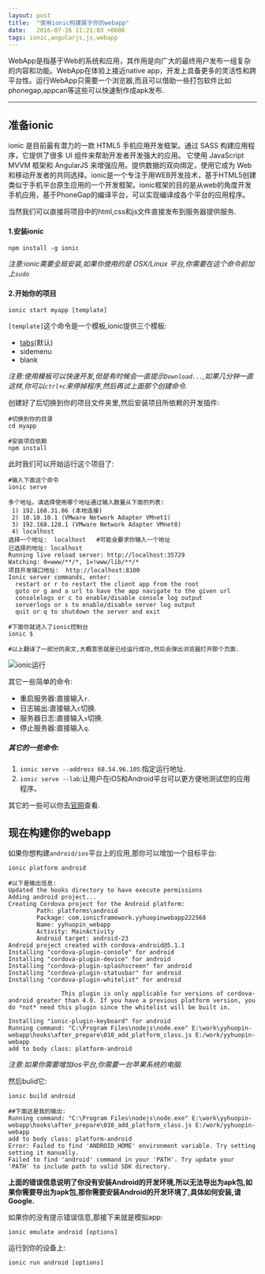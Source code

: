 ```yaml
---
layout: post
title:  "使用ionic构建属于你的webapp"
date:   2016-07-26 11:21:03 +0800
tags: ionic,angularjs,js,webapp
---
```


WebApp是指基于Web的系统和应用，其作用是向广大的最终用户发布一组复杂的内容和功能。WebApp在体验上接近native app，开发上具备更多的灵活性和跨平台性。运行WebApp只需要一个浏览器,而且可以借助一些打包软件比如phonegap,appcan等这些可以快速制作成apk发布.

---

## 准备ionic

ionic 是目前最有潜力的一款 HTML5 手机应用开发框架。通过 SASS 构建应用程序，它提供了很多 UI 组件来帮助开发者开发强大的应用。 它使用 JavaScript MVVM 框架和 AngularJS 来增强应用。提供数据的双向绑定，使用它成为 Web 和移动开发者的共同选择。ionic是一个专注于用WEB开发技术，基于HTML5创建类似于手机平台原生应用的一个开发框架。ionic框架的目的是从web的角度开发手机应用，基于PhoneGap的编译平台，可以实现编译成各个平台的应用程序。

当然我们可以直接将项目中的html,css和js文件直接发布到服务器提供服务.

#### 1.安装ionic

```shell
npm install -g ionic
```

*注意:ionic需要全局安装,如果你使用的是 OSX/Linux 平台,你需要在这个命令前加上`sudo`*

#### 2.开始你的项目

```shell
ionic start myapp [template]
```

`[template]`这个命令是一个模板,ionic提供三个模板:

- [tabs](https://github.com/driftyco/ionic-app-base)(默认)
- sidemenu
- blank

*注意:使用模板可以快速开发,但是有时候会一直提示`Download...`,如果几分钟一直这样,你可以`ctrl+c`来停掉程序,然后再试上面那个创建命令.*

创建好了后切换到你的项目文件夹里,然后安装项目所依赖的开发插件:

```shell
#切换到你的目录
cd myapp

#安装项目依赖
npm install
```

此时我们可以开始运行这个项目了:

```shell
#输入下面这个命令
ionic serve

多个地址。请选择使用哪个地址通过输入数量从下面的列表:
 1) 192.168.31.86 (本地连接)
 2) 10.10.10.1 (VMware Network Adapter VMnet1)
 3) 192.168.128.1 (VMware Network Adapter VMnet8)
 4) localhost
选择一个地址:  localhost   #可能会要求你输入一个地址
已选择的地址: localhost
Running live reload server: http://localhost:35729
Watching: 0=www/**/*, 1=!www/lib/**/*
项目开发端口地址:  http://localhost:8100
Ionic server commands, enter:
  restart or r to restart the client app from the root
  goto or g and a url to have the app navigate to the given url
  consolelogs or c to enable/disable console log output
  serverlogs or s to enable/disable server log output
  quit or q to shutdown the server and exit

#下面你就进入了ionic控制台
ionic $ 

#以上翻译了一部分的英文,大概意思就是已经运行成功,然后会弹出浏览器打开那个页面.
```

![ionic运行](http://oavd4gltg.bkt.clouddn.com/ionic-1.png)

其它一些简单的命令:

- 重启服务器:直接输入`r`.
- 日志输出:直接输入`c`切换.
- 服务器日志:直接输入`s`切换.
- 停止服务器:直接输入`q`.

##### 其它的一些命令:

1. `ionic serve --address 68.54.96.105`:指定运行地址.
2. `ionic serve --lab`:让用户在iOS和Android平台可以更方便地测试您的应用程序。

其它的一些可以你去[官网](http://ionicframework.com/docs/cli/test.html)查看.


## 现在构建你的webapp

如果你想构建`android/ios`平台上的应用,那你可以增加一个目标平台:

```shell
ionic platform android

#以下是输出信息:
Updated the hooks directory to have execute permissions
Adding android project...
Creating Cordova project for the Android platform:
        Path: platforms\android
        Package: com.ionicframework.yyhuopinwebapp222568
        Name: yyhuopin_webapp
        Activity: MainActivity
        Android target: android-23
Android project created with cordova-android@5.1.1
Installing "cordova-plugin-console" for android
Installing "cordova-plugin-device" for android
Installing "cordova-plugin-splashscreen" for android
Installing "cordova-plugin-statusbar" for android
Installing "cordova-plugin-whitelist" for android

               This plugin is only applicable for versions of cordova-android greater than 4.0. If you have a previous platform version, you do *not* need this plugin since the whitelist will be built in.

Installing "ionic-plugin-keyboard" for android
Running command: "C:\Program Files\nodejs\node.exe" E:\work\yyhuopin-webapp\hooks\after_prepare\010_add_platform_class.js E:/work/yyhuopin-webapp
add to body class: platform-android
```

*注意:如果你需要增加ios平台,你需要一台苹果系统的电脑.*

然后bulid它:

```shell
ionic build android

##下面这是我的输出:
Running command: "C:\Program Files\nodejs\node.exe" E:\work\yyhuopin-webapp\hooks\after_prepare\010_add_platform_class.js E:/work/yyhuopin-webapp
add to body class: platform-android
Error: Failed to find 'ANDROID_HOME' environment variable. Try setting setting it manually.
Failed to find 'android' command in your 'PATH'. Try update your 'PATH' to include path to valid SDK directory.
```

**上面的错误信息说明了你没有安装Android的开发环境,所以无法导出为apk包,如果你需要导出为apk包,那你需要安装Android的开发环境了,具体如何安装,请Google.**

如果你的没有提示错误信息,那接下来就是模拟app:

```shell
ionic emulate android [options]
```

运行到你的设备上:

```shell
ionic run android [options]
```